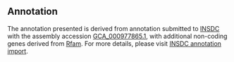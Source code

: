 

Annotation
----------

The annotation presented is derived from annotation submitted to
[INSDC](http://www.insdc.org) with the assembly accession
[GCA\_000977865.1](http://www.ebi.ac.uk/ena/data/view/GCA_000977865.1),
with additional non-coding genes derived from
[Rfam](http://rfam.xfam.org/). For more details, please visit [INSDC
annotation
import](http://ensemblgenomes.org/info/data/insdc_annotation).
